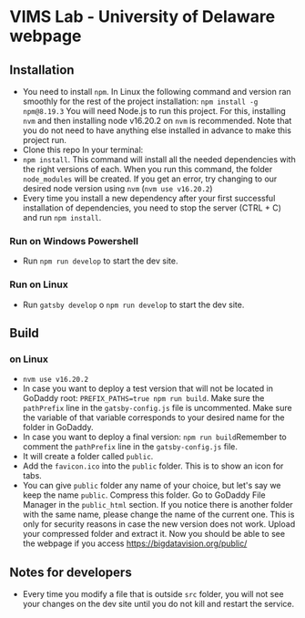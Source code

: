 # VIMS Lab - University of Delaware webpage

## Installation
- You need to install `npm`. In Linux the following command and version ran smoothly for the rest of the project installation:  `npm install -g npm@8.19.3`
You will need Node.js to run this project. For this, installing `nvm` and then installing node v16.20.2 on `nvm` is recommended.
Note that you do not need to have anything else installed in advance to make this project run.
- Clone this repo
In your terminal:
- `npm install`. This command will install all the needed dependencies with the right versions of each. When you run this command, the folder `node_modules` will be created. If you get an error, try changing to our desired node version using `nvm` (`nvm use v16.20.2`)
- Every time you install a new dependency after your first successful installation of dependencies, you need to stop the server (CTRL + C) and run `npm install`.
### Run on Windows Powershell
- Run `npm run develop` to start the dev site.

### Run on Linux
- Run `gatsby develop` o `npm run develop` to start the dev site.

## Build
### on Linux
- `nvm use v16.20.2`
- In case you want to deploy a test version that will not be located in GoDaddy root: `PREFIX_PATHS=true npm run build`. Make sure the `pathPrefix` line in the `gatsby-config.js` file is uncommented. Make sure the variable of that variable corresponds to your desired name for the folder in GoDaddy.
- In case you want to deploy a final version: `npm run build`Remember to comment the `pathPrefix` line in the `gatsby-config.js` file.
- It will create a folder called `public`.
- Add the `favicon.ico` into the `public` folder. This is to show an icon for tabs.
- You can give `public` folder any name of your choice, but let's say we keep the name `public`. Compress this folder. Go to GoDaddy File Manager in the `public_html` section. If you notice there is another folder with the same name, please change the name of the current one. This is only for security reasons in case the new version does not work. Upload your compressed folder and extract it. Now you should be able to see the webpage if you access https://bigdatavision.org/public/


## Notes for developers
- Every time you modify a file that is outside `src` folder, you will not see your changes on the dev site until you do not kill and restart the service.